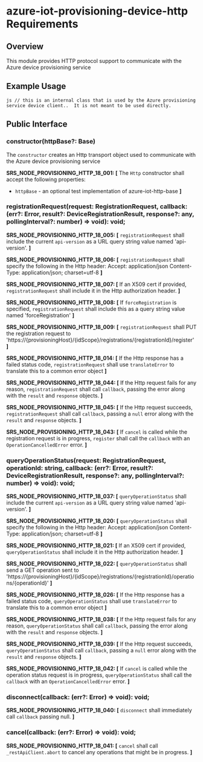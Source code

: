 # azure-iot-provisioning-device-http Requirements

## Overview
This module provides HTTP protocol support to communicate with the Azure device provisioning service

## Example Usage
``js
  // this is an internal class that is used by the Azure provisioning service device client..  It is not meant to be used directly.
``

## Public Interface

### constructor(httpBase?: Base)
The `constructor` creates an Http transport object used to communicate with the Azure device provisioning service

**SRS_NODE_PROVISIONING_HTTP_18_001: [** The `Http` constructor shall accept the following properties:
  - `httpBase` - an optional test implementation of azure-iot-http-base **]**


### registrationRequest(request: RegistrationRequest, callback: (err?: Error, result?: DeviceRegistrationResult, response?: any, pollingInterval?: number) => void): void;

**SRS_NODE_PROVISIONING_HTTP_18_005: [** `registrationRequest` shall include the current `api-version` as a URL query string value named 'api-version'. **]**

**SRS_NODE_PROVISIONING_HTTP_18_006: [** `registrationRequest` shall specify the following in the Http header:
  Accept: application/json
  Content-Type: application/json; charset=utf-8 **]**

**SRS_NODE_PROVISIONING_HTTP_18_007: [** If an X509 cert if provided, `registrationRequest` shall include it in the Http authorization header. **]**

**SRS_NODE_PROVISIONING_HTTP_18_008: [** If `forceRegistration` is specified, `registrationRequest` shall include this as a query string value named 'forceRegistration' **]**

**SRS_NODE_PROVISIONING_HTTP_18_009: [** `registrationRequest` shall PUT the registration request to 'https://{provisioningHost}/{idScope}/registrations/{registrationId}/register' **]**

**SRS_NODE_PROVISIONING_HTTP_18_014: [** If the Http response has a failed status code, `registrationRequest` shall use `translateError` to translate this to a common error object **]**

**SRS_NODE_PROVISIONING_HTTP_18_044: [** If the Http request fails for any reason, `registrationRequest` shall call `callback`, passing the error along with the `result` and `response` objects. **]**

**SRS_NODE_PROVISIONING_HTTP_18_045: [** If the Http request succeeds, `registrationRequest` shall call `callback`, passing a `null` error along with the `result` and `response` objects. **]**

**SRS_NODE_PROVISIONING_HTTP_18_043: [** If `cancel` is called while the registration request is in progress, `register` shall call the `callback` with an `OperationCancelledError` error. **]**

### queryOperationStatus(request: RegistrationRequest, operationId: string, callback: (err?: Error, result?: DeviceRegistrationResult, response?: any, pollingInterval?: number) => void): void;

**SRS_NODE_PROVISIONING_HTTP_18_037: [** `queryOperationStatus` shall include the current `api-version` as a URL query string value named 'api-version'. **]**

**SRS_NODE_PROVISIONING_HTTP_18_020: [** `queryOperationStatus` shall specify the following in the Http header:
  Accept: application/json
  Content-Type: application/json; charset=utf-8 **]**

**SRS_NODE_PROVISIONING_HTTP_18_021: [** If an X509 cert if provided, `queryOperationStatus` shall include it in the Http authorization header. **]**

**SRS_NODE_PROVISIONING_HTTP_18_022: [** `queryOperationStatus` shall send a GET operation sent to 'https://{provisioningHost}/{idScope}/registrations/{registrationId}/operations/{operationId}' **]**

**SRS_NODE_PROVISIONING_HTTP_18_026: [** If the Http response has a failed status code, `queryOperationStatus` shall use `translateError` to translate this to a common error object **]**

**SRS_NODE_PROVISIONING_HTTP_18_038: [** If the Http request fails for any reason, `queryOperationStatus` shall call `callback`, passing the error along with the `result` and `response` objects. **]**

**SRS_NODE_PROVISIONING_HTTP_18_039: [** If the Http request succeeds, `queryOperationStatus` shall call `callback`, passing a `null` error along with the `result` and `response` objects. **]**

**SRS_NODE_PROVISIONING_HTTP_18_042: [** If `cancel` is called while the operation status request is in progress, `queryOperationStatus` shall call the `callback` with an `OperationCancelledError` error. **]**


### disconnect(callback: (err?: Error) => void): void;

**SRS_NODE_PROVISIONING_HTTP_18_040: [** `disconnect` shall immediately call `callback` passing null. **]**


### cancel(callback: (err?: Error) => void): void;

**SRS_NODE_PROVISIONING_HTTP_18_041: [** `cancel` shall call `_restApiClient.abort` to cancel any operations that might be in progress. **]**



